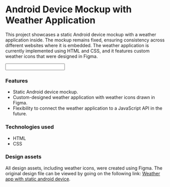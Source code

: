 # Android Device Mockup with Weather Application

This project showcases a static Android device mockup with a weather application inside. The mockup remains fixed, ensuring consistency across different websites where it is embedded. The weather application is currently implemented using HTML and CSS, and it features custom weather icons that were designed in Figma.

<input src="./assets/thumbnail.png" alt="website thumbnail">

### Features
- Static Android device mockup.
- Custom-designed weather application with weather icons drawn in Figma.
- Flexibility to connect the weather application to a JavaScript API in the future.

### Technologies used
- HTML
- CSS

### Design assets
All design assets, including weather icons, were created using Figma. The original design file can be viewed by going on the following link: [Weather app with static android device](https://www.figma.com/file/adqbOhRrMJxP3Du9gQebMF/Iconography?type=design&node-id=0%3A1&mode=design&t=svcUqFsXhokDxHk4-1).